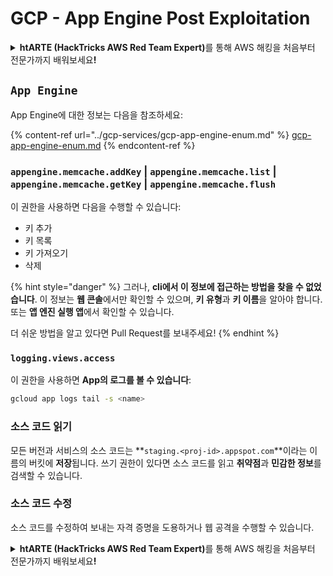 # GCP - App Engine Post Exploitation

<details>

<summary><strong>htARTE (HackTricks AWS Red Team Expert)</strong>를 통해 AWS 해킹을 처음부터 전문가까지 배워보세요<strong>!</strong></summary>

HackTricks를 지원하는 다른 방법:

* HackTricks에서 **회사 광고를 보거나 HackTricks를 PDF로 다운로드**하려면 [**SUBSCRIPTION PLANS**](https://github.com/sponsors/carlospolop)를 확인하세요!
* [**공식 PEASS & HackTricks 스웨그**](https://peass.creator-spring.com)를 얻으세요.
* [**The PEASS Family**](https://opensea.io/collection/the-peass-family)를 발견하세요. 독점적인 [**NFTs**](https://opensea.io/collection/the-peass-family) 컬렉션입니다.
* 💬 [**Discord 그룹**](https://discord.gg/hRep4RUj7f) 또는 [**텔레그램 그룹**](https://t.me/peass)에 **참여**하거나 **Twitter** 🐦 [**@hacktricks\_live**](https://twitter.com/hacktricks\_live)**를** **팔로우**하세요.
* **HackTricks**와 [**HackTricks Cloud**](https://github.com/carlospolop/hacktricks-cloud) github 저장소에 PR을 제출하여 해킹 트릭을 공유하세요.

</details>

## `App Engine`

App Engine에 대한 정보는 다음을 참조하세요:

{% content-ref url="../gcp-services/gcp-app-engine-enum.md" %}
[gcp-app-engine-enum.md](../gcp-services/gcp-app-engine-enum.md)
{% endcontent-ref %}

### `appengine.memcache.addKey` | `appengine.memcache.list` | `appengine.memcache.getKey` | `appengine.memcache.flush`

이 권한을 사용하면 다음을 수행할 수 있습니다:

* 키 추가
* 키 목록
* 키 가져오기
* 삭제

{% hint style="danger" %}
그러나, **cli에서 이 정보에 접근하는 방법을 찾을 수 없었습니다**. 이 정보는 **웹 콘솔**에서만 확인할 수 있으며, **키 유형**과 **키 이름**을 알아야 합니다. 또는 **앱 엔진 실행 앱**에서 확인할 수 있습니다.

더 쉬운 방법을 알고 있다면 Pull Request를 보내주세요!
{% endhint %}

### `logging.views.access`

이 권한을 사용하면 **App의 로그를 볼 수 있습니다**:

```bash
gcloud app logs tail -s <name>
```

### 소스 코드 읽기

모든 버전과 서비스의 소스 코드는 \*\*`staging.<proj-id>.appspot.com`\*\*이라는 이름의 버킷에 **저장**됩니다. 쓰기 권한이 있다면 소스 코드를 읽고 **취약점**과 **민감한 정보**를 검색할 수 있습니다.

### 소스 코드 수정

소스 코드를 수정하여 보내는 자격 증명을 도용하거나 웹 공격을 수행할 수 있습니다.

<details>

<summary><strong>htARTE (HackTricks AWS Red Team Expert)</strong>를 통해 AWS 해킹을 처음부터 전문가까지 배워보세요<strong>!</strong></summary>

HackTricks를 지원하는 다른 방법:

* HackTricks에서 **회사 광고를 보거나 HackTricks를 PDF로 다운로드**하려면 [**SUBSCRIPTION PLANS**](https://github.com/sponsors/carlospolop)를 확인하세요!
* [**공식 PEASS & HackTricks 상품**](https://peass.creator-spring.com)을 구매하세요.
* [**The PEASS Family**](https://opensea.io/collection/the-peass-family)를 발견하세요. 독점적인 [**NFTs**](https://opensea.io/collection/the-peass-family) 컬렉션입니다.
* 💬 [**Discord 그룹**](https://discord.gg/hRep4RUj7f) 또는 [**텔레그램 그룹**](https://t.me/peass)에 **참여**하거나 **Twitter** 🐦 [**@hacktricks\_live**](https://twitter.com/hacktricks\_live)를 **팔로우**하세요.
* **HackTricks**와 **HackTricks Cloud** github 저장소에 PR을 제출하여 여러분의 해킹 기법을 공유하세요.

</details>
